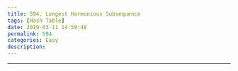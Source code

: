 ```yaml
---
title: 594. Longest Harmonious Subsequence
tags: [Hash Table]
date: 2019-03-11 14:59:48
permalink: 594
categories: Easy
description:
---
```

<p class="description"></p>


<!-- more -->



<hr />